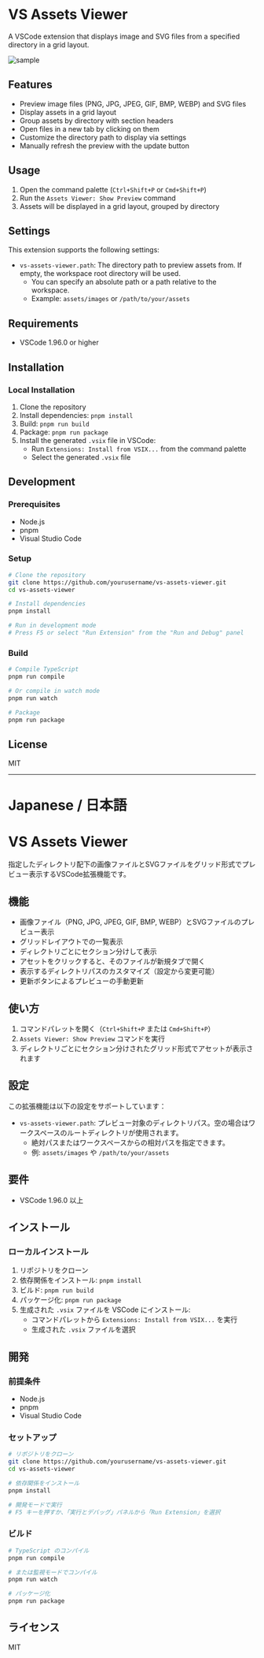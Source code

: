 # VS Assets Viewer

A VSCode extension that displays image and SVG files from a specified directory in a grid layout.

![sample](./docs/1.png)

## Features

- Preview image files (PNG, JPG, JPEG, GIF, BMP, WEBP) and SVG files
- Display assets in a grid layout
- Group assets by directory with section headers
- Open files in a new tab by clicking on them
- Customize the directory path to display via settings
- Manually refresh the preview with the update button

## Usage

1. Open the command palette (`Ctrl+Shift+P` or `Cmd+Shift+P`)
2. Run the `Assets Viewer: Show Preview` command
3. Assets will be displayed in a grid layout, grouped by directory

## Settings

This extension supports the following settings:

- `vs-assets-viewer.path`: The directory path to preview assets from. If empty, the workspace root directory will be used.
  - You can specify an absolute path or a path relative to the workspace.
  - Example: `assets/images` or `/path/to/your/assets`

## Requirements

- VSCode 1.96.0 or higher

## Installation

### Local Installation

1. Clone the repository
2. Install dependencies: `pnpm install`
3. Build: `pnpm run build`
4. Package: `pnpm run package`
5. Install the generated `.vsix` file in VSCode:
   - Run `Extensions: Install from VSIX...` from the command palette
   - Select the generated `.vsix` file

## Development

### Prerequisites

- Node.js
- pnpm
- Visual Studio Code

### Setup

```bash
# Clone the repository
git clone https://github.com/yourusername/vs-assets-viewer.git
cd vs-assets-viewer

# Install dependencies
pnpm install

# Run in development mode
# Press F5 or select "Run Extension" from the "Run and Debug" panel
```

### Build

```bash
# Compile TypeScript
pnpm run compile

# Or compile in watch mode
pnpm run watch

# Package
pnpm run package
```

## License

MIT

---

# Japanese / 日本語

# VS Assets Viewer

指定したディレクトリ配下の画像ファイルとSVGファイルをグリッド形式でプレビュー表示するVSCode拡張機能です。

## 機能

- 画像ファイル（PNG, JPG, JPEG, GIF, BMP, WEBP）とSVGファイルのプレビュー表示
- グリッドレイアウトでの一覧表示
- ディレクトリごとにセクション分けして表示
- アセットをクリックすると、そのファイルが新規タブで開く
- 表示するディレクトリパスのカスタマイズ（設定から変更可能）
- 更新ボタンによるプレビューの手動更新

## 使い方

1. コマンドパレットを開く（`Ctrl+Shift+P` または `Cmd+Shift+P`）
2. `Assets Viewer: Show Preview` コマンドを実行
3. ディレクトリごとにセクション分けされたグリッド形式でアセットが表示されます

## 設定

この拡張機能は以下の設定をサポートしています：

- `vs-assets-viewer.path`: プレビュー対象のディレクトリパス。空の場合はワークスペースのルートディレクトリが使用されます。
  - 絶対パスまたはワークスペースからの相対パスを指定できます。
  - 例: `assets/images` や `/path/to/your/assets`

## 要件

- VSCode 1.96.0 以上

## インストール

### ローカルインストール

1. リポジトリをクローン
2. 依存関係をインストール: `pnpm install`
3. ビルド: `pnpm run build`
4. パッケージ化: `pnpm run package`
5. 生成された `.vsix` ファイルを VSCode にインストール:
   - コマンドパレットから `Extensions: Install from VSIX...` を実行
   - 生成された `.vsix` ファイルを選択

## 開発

### 前提条件

- Node.js
- pnpm
- Visual Studio Code

### セットアップ

```bash
# リポジトリをクローン
git clone https://github.com/yourusername/vs-assets-viewer.git
cd vs-assets-viewer

# 依存関係をインストール
pnpm install

# 開発モードで実行
# F5 キーを押すか、「実行とデバッグ」パネルから「Run Extension」を選択
```

### ビルド

```bash
# TypeScript のコンパイル
pnpm run compile

# または監視モードでコンパイル
pnpm run watch

# パッケージ化
pnpm run package
```

## ライセンス

MIT

